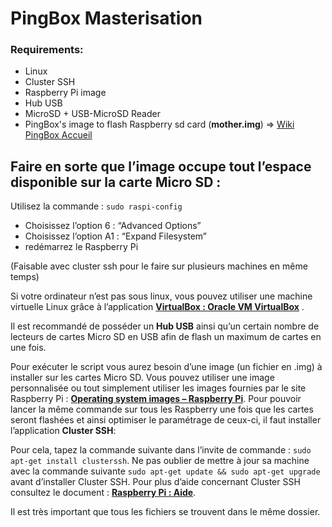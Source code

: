 # PingBox Masterisation

### Requirements: 
* Linux
* Cluster SSH
* Raspberry Pi image
* Hub USB
* MicroSD + USB-MicroSD Reader
* PingBox's image to flash Raspberry sd card (**mother.img**) => [Wiki PingBox Accueil](https://github.com/Alexis-Looten/pingbox-Masterisation/wiki) 

## Faire en sorte que l’image occupe tout l’espace disponible sur la carte Micro SD :
Utilisez la commande : ```sudo raspi-config```
* Choisissez l’option 6 : “Advanced Options”
* Choisissez l’option A1 : “Expand Filesystem”
* redémarrez le Raspberry Pi

(Faisable avec cluster ssh pour le faire sur plusieurs machines en même temps)   

Si votre ordinateur n’est pas sous linux, vous pouvez utiliser une machine virtuelle Linux grâce à l’application **[VirtualBox : Oracle VM 
VirtualBox](https://www.virtualbox.org/)** .

Il est recommandé de posséder un **Hub USB** ainsi qu’un certain nombre de lecteurs de cartes Micro SD en USB afin de flash un maximum de 
cartes en une fois.

Pour exécuter le script vous aurez besoin d’une image (un fichier en .img) à installer sur les cartes Micro SD. 
Vous pouvez utiliser une image personnalisée ou tout simplement utiliser les images fournies par le site Raspberry Pi :
**[Operating system images – Raspberry Pi](https://www.raspberrypi.org/software/operating-systems/#raspberry-pi-os-32-bit)**.
Pour pouvoir lancer la même commande sur tous les Raspberry une fois que les cartes seront flashées et ainsi optimiser le paramétrage de ceux-ci, 
il faut installer l’application **Cluster SSH**: 

Pour cela, tapez la commande suivante dans l’invite de commande : ```sudo apt-get install clusterssh```. 
Ne pas oublier de mettre à jour sa machine avec la commande suivante ``sudo apt-get update && sudo apt-get upgrade`` avant d’installer Cluster SSH.
Pour plus d’aide concernant Cluster SSH consultez le document : **[Raspberry Pi : Aide](https://github.com/Alexis-Looten/pingbox-Masterisation/wiki/Aide-Raspberry)**.

Il est très important que tous les fichiers se trouvent dans le même dossier.

